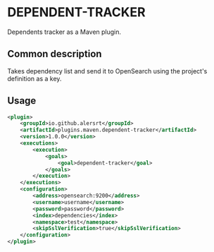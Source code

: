 # DEPENDENT-TRACKER

Dependents tracker as a Maven plugin.

## Common description

Takes dependency list and send it to OpenSearch using the project's definition as a key.

## Usage

```xml
<plugin>
    <groupId>io.github.alersrt</groupId>
    <artifactId>plugins.maven.dependent-tracker</artifactId>
    <version>1.0.0</version>
    <executions>
        <execution>
            <goals>
                <goal>dependent-tracker</goal>
            </goals>
        </execution>
    </executions>
    <configuration>
        <address>opensearch:9200</address>
        <username>username</username>
        <password>password</password>
        <index>dependencies</index>
        <namespace>test</namespace>
        <skipSslVerification>true</skipSslVerification>
    </configuration>
</plugin>
```
